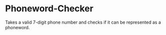 # Phoneword-Checker
Takes a valid 7-digit phone number and checks if it can be represented as a phoneword. 
